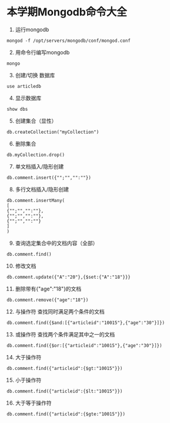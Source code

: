 # 本学期Mongodb命令大全



1. 运行mongodb

```
mongod -f /opt/servers/mongodb/conf/mongod.conf
```

2. 用命令行编写mongodb

```
mongo
```

3. 创建/切换 数据库

```
use articledb
```

4. 显示数据库

```
show dbs
```

5. 创建集合（显性）

```
db.createCollection("myCollection")
```

6. 删除集合

```
db.myCollection.drop()
```

7. 单文档插入/隐形创建

```
db.comment.insert({"";"","":""})
```

8. 多行文档插入/隐形创建

```
db.comment.insertMany(
[
{"";"","":""},
{"";"","":""},
{"";"","":""}
]
)
```

9. 查询选定集合中的文档内容（全部）

```
db.comment.find()
```

10. 修改文档

```
db.comment.update({"A":"20"},{$set:{"A":"18"}}}
```

11. 删除带有{"age":"18"}的文档

```
db.comment.remove({"age":"18"})
```

12. 与操作符	查找同时满足两个条件的文档

```
db.comment.find({$and:[{"articleid":"10015"},{"age":"30"}]})
```

13. 或操作符	查找两个条件满足其中之一的文档

```
db.comment.find({$or:[{"articleid":"10015"},{"age":"30"}]})
```

14. 大于操作符

```
db.comment.find({"articleid":{$gt:"10015"}})
```

15. 小于操作符

```
db.comment.find({"articleid":{$lt:"10015"}})
```

16. 大于等于操作符

```
db.comment.find({"articleid":{$gte:"10015"}})
```

